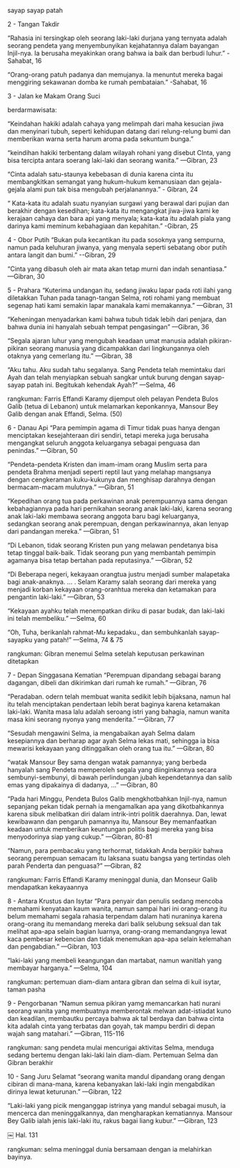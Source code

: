 sayap sayap patah

2 - Tangan Takdir

“Rahasia ini tersingkap oleh seorang laki-laki durjana yang ternyata adalah seorang pendeta yang menyembunyikan kejahatannya dalam bayangan Injil-nya. Ia berusaha meyakinkan orang bahwa ia baik dan berbudi luhur.” -Sahabat, 16

“Orang-orang patuh padanya dan memujanya. Ia menuntut mereka bagai menggiring sekawanan domba ke rumah pembataian.” -Sahabat, 16

3 - Jalan ke Makam Orang Suci

berdarmawisata: 

“Keindahan hakiki adalah cahaya yang melimpah dari maha kesucian jiwa dan menyinari tubuh, seperti kehidupan datang dari relung-relung bumi dan memberikan warna serta harum aroma pada sekuntum bunga.”

“keindihan hakiki terbentang dalam wilayah rohani yang disebut CInta, yang bisa tercipta antara soerang laki-laki dan seorang wanita.” —Gibran, 23

“Cinta adalah satu-staunya kebebasan di dunia karena cinta itu membangkitkan semangat yang hukum-hukum kemanusiaan dan gejala-gejala alami pun tak bisa mengubah  perjalanannya.” - Gibran, 24

“ Kata-kata itu adalah suatu nyanyian surgawi yang berawal dari pujian dan berakhir dengan kesedihan; kata-kata itu mengangkat jiwa-jiwa kami ke kerajaan cahaya dan bara api yang menyala; kata-kata itu adalah piala yang darinya kami meminum kebahagiaan dan kepahitan.” -Gibran, 25

4 - Obor Putih
“Bukan pula kecantikan itu pada sosoknya yang sempurna, namun pada keluhuran jiwanya, yang menyala seperti sebatang obor putih antara langit dan bumi.” --Gibran, 29

“Cinta yang dibasuh oleh air mata akan tetap murni dan indah senantiasa.” —Gibran, 30

5 - Prahara
“Kuterima undangan itu, sedang jiwaku lapar pada roti ilahi yang diletakkan Tuhan pada tanagn-tangan Selma, roti rohami yang membuat segenap hati kami semakin lapar manakala kami memakannya.” —Gibran, 31

“Keheningan menyadarkan kami bahwa tubuh tidak lebih dari penjara, dan bahwa dunia ini hanyalah sebuah tempat pengasingan” —Gibran, 36

“Segala ajaran luhur yang mengubah keadaan umat manusia adalah pikiran-pikiran seorang manusia yang dicampakkan dari lingkungannya oleh otaknya yang cemerlang itu.” —Gibran, 38

“Aku tahu. Aku sudah tahu segalanya. Sang Pendeta telah memintaku dari Ayah dan telah menyiapkan sebuah sangkar untuk burung dengan sayap-sayap patah ini. Begitukah kehendak Ayah?” —Selma, 46

rangkuman: Farris Effandi Karamy dijemput oleh pelayan Pendeta  Bulos Galib (tetua di Lebanon) untuk melamarkan keponkannya, Mansour Bey Galib dengan anak Effandi, Selma. (50)

6 - Danau Api
“Para pemimpin agama di Timur tidak puas hanya dengan menciptakan kesejahteraan diri sendiri, tetapi mereka juga berusaha mengangkat seluruh anggota keluarganya sebagai penguasa dan penindas.” —Gibran, 50

“Pendeta-pendeta Kristen dan imam-imam orang Muslim serta para pendeta Brahma menjadi seperti reptil laut yang melahap mangsanya dengan cengkeraman kuku-kukunya dan menghisap darahnya dengan bermacam-macam mulutnya.” —Gibran, 51

“Kepedihan orang tua pada perkawinan anak perempuannya sama dengan kebahagiannya pada hari pernikahan seorang anak laki-laki, karena seorang anak laki-laki membawa seorang anggota baru bagi keluarganya, sedangkan seorang anak perempuan, dengan perkawinannya, akan lenyap dari pandangan mereka.” —Gibran, 51

“Di Lebanon, tidak seorang Kristen pun yang melawan pendetanya bisa tetap tinggal baik-baik. Tidak seorang pun yang membantah pemimpin agamanya bisa tetap bertahan pada reputasinya.” —Gibran, 52

“Di Beberapa negeri, kekayaan orangtua justru menjadi sumber malapetaka bagi anak-anaknya. … . Selam Karamy salah seorang dari mereka yang menjadi korban kekayaan orang-oranhtua mereka dan ketamakan para pengantin laki-laki.” —Gibran, 53

“Kekayaan ayahku telah menempatkan diriku di pasar budak, dan laki-laki ini telah membeliku.” —Selma, 60

“Oh, Tuha, berikanlah rahmat-Mu kepadaku., dan sembuhkanlah sayap-sayapku yang patah!” —Selma, 74 & 75

rangkuman: Gibran menemui Selma setelah keputusan perkawinan ditetapkan

7 - Depan Singgasana Kematian
“Perempuan dipandang sebagai barang dagangan, dibeli dan dikirimkan dari rumah ke rumah.” —Gibran, 76

“Peradaban. odern telah membuat wanita sedikit lebih bijaksana, namun hal itu telah menciptakan pendertaan lebih berat baginya karena ketamakan laki-laki. Wanita masa lalu adalah seroang istri yang bahagia, namun wanita masa kini seorang nyonya yang menderita.” —Gibran, 77

“Sesudah mengawini Selma, ia mengabaikan ayah Selma dalam kesepiannya dan berharap agar ayah Selma lekas mati, sehingga ia bisa mewarisi kekayaan yang ditinggalkan oleh orang tua itu.” —Gibran, 80

“watak Mansour Bey sama dengan watak pamannya; yang berbeda hanyalah sang Pendeta memperoleh segala yang diinginkannya secara sembunyi-sembunyi, di bawah perlindungan jubah kependetannya dan salib emas yang dipakainya di dadanya, …” —Gibran, 80

“Pada hari Minggu, Pendeta Bulos Galib mengkhotbahkan Injil-nya, namun sepanjang pekan tidak pernah ia mengamalkan apa yang dikotbahkannya karena sibuk melibatkan diri dalam intrik-intri politik daerahnya. Dan, lewat kewibawann dan pengaruh pamannya itu, Mansour Bey memanfaatkan keadaan untuk memberikan keuntungan politis bagi mereka yang bisa menyodorinya siap yang cukup.” —Gibran, 80-81

“Namun, para pembacaku yang terhormat, tidakkah Anda berpikir bahwa seorang perempuan semacam itu laksana suatu bangsa yang tertindas oleh parah Penderta dan penguasa?” —Gibran, 82

rangkuman: Farris Effandi Karamy meninggal dunia, dan Monseur Galib mendapatkan kekayaannya

8 - Antara Krustus dan Isytar
“Para penyair dan penulis sedang mencoba memahami kenyataan kaum wanita, namun sampai hari ini orang-orang itu belum memahami segala rahasia terpendam dalam hati nuraninya karena orang-orang itu memandang mereka dari balik selubung seksual dan tak melihat apa-apa selain bagian luarnya, orang-orang memandangnya lewat kaca pembesar kebencian dan tidak menemukan apa-apa selain kelemahan dan pengabdian.” —Gibran, 103

“laki-laki yang membeli keangungan dan martabat, namun wanitlah yang membayar harganya.” —Selma, 104

rangkuman: pertemuan diam-diam antara gibran dan selma di kuil isytar, taman pasha

9 - Pengorbanan
“Namun semua pikiran yamg memancarkan hati nurani seorang wanita yang membuatnya memberontak melwan adat-istiadat kuno dan keadilan, membautku percaya bahwa ak tal berdaya dan bahwa cinta kita adalah cinta yang terbatas dan goyah, tak mampu berdiri di depan wajah sang matahari.” —Gibran, 115-116

rangkuman: sang pendeta mulai mencurigai aktivitas Selma, menduga sedang bertemu dengan laki-laki lain diam-diam. Pertemuan Selma dan Gibran berakhir 

10 - Sang Juru Selamat
“seorang wanita mandul dipandang orang dengan cibiran di mana-mana, karena kebanyakan laki-laki ingin mengabdikan dirinya lewat keturunan.” —Gibran, 122

“Laki-laki yang picik menganggap istrinya yang mandul sebagai musuh, ia mencerca dan meninggalkannya, dan mengharapkan kematiannya. Mansour Bey Galib ialah jenis laki-laki itu, rakus bagai liang kubur.” —Gibran, 123

￼
Hal. 131 

rangkuman: selma meninggal dunia bersamaan dengan ia melahirkan bayinya.
